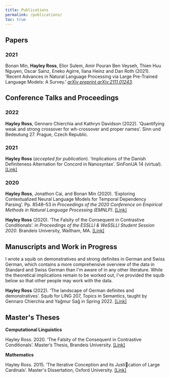 ```yaml
---
title: Publications
permalink: /publications/
toc: true
---
```


## Papers

### 2021

Bonan Min, **Hayley Ross**, Elior Sulem, Amir Pouran Ben Veyseh, Thien Huu Nguyen, Oscar Sainz, Eneko Agirre, Ilana Heinz and Dan Roth (2021). ‘Recent Advances in Natural Language
Processing via Large Pre-Trained Language Models: A Survey.’ <i>[arXiv preprint arXiv:2111.01243](https://arxiv.org/abs/2111.01243)</i>.

## Conference Talks and Proceedings

### 2022

**Hayley Ross**, Gennaro Chierchia and Kathryn Davidson (2022). ‘Quantifying weak and strong crossover for _wh_-crossover and proper names’. Sinn und Bedeutung 27. Prague, Czech Republic. 

### 2021

**Hayley Ross** (_accepted for publication_). ‘Implications of the Danish Definiteness Alternation for Concord in Nanosyntax’. SinFonIJA 14 (virtual). [\[Link\]](/assets/publications/ImplicationsDanishDefinitenessNanosyntax_ProceedingsSubmission_Revised.pdf)

### 2020

**Hayley Ross**, Jonathon Cai, and Bonan Min (2020). ‘Exploring Contextualized Neural Language Models for Temporal Dependency Parsing’. Pp. 8548–53 in <i>Proceedings of the 2020 Conference on Empirical Methods in Natural Language Processing (EMNLP)</i>. [\[Link\]](https://www.aclweb.org/anthology/2020.emnlp-main.689)

**Hayley Ross** (2020). ‘The Falsity of the Consequent in Contrastive Conditionals’. in <i>Proceedings of the ESSLLI &amp; WeSSLLI Student Session 2020</i>. Brandeis University, Waltham, MA. [\[Link\]](https://www.brandeis.edu/nasslli2020/pdfs/student-session-proceedings-compressed.pdf)

## Manuscripts and Work in Progress

I wrote a squib on demonstratives and strong definites in German and Swiss German, which contains a more comprehensive overview of the data in Standard and Swiss German than I'm aware of in any other literature. While the theoretical implications remain to be worked out, I've provided the squib below so that other people may work with the data.

**Hayley Ross** (2022). ‘The landscape of German definites and demonstratives’. Squib for LING 207, Topics in Semantics, taught by Gennaro Chierchia and Yağmur Sağ in Spring 2022.  [\[Link\]](/assets/publications/GermanDemonstratives-Squib_revised.pdf)

## Master's Theses

**Computational Linguistics**

Hayley Ross. 2020. ‘The Falsity of the Consequent in Contrastive Conditionals’. Master’s Thesis, Brandeis University. [\[Link\]](https://hdl.handle.net/10192/37528)

**Mathematics**

Hayley Ross. 2015. ‘The Iterative Conception and its Justication of Large Cardinals’. Master's Dissertation, Oxford University. [\[Link\]](/assets/publications/SetTheoryDissertation.pdf)
